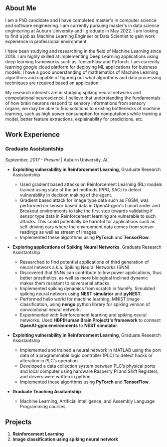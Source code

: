 ## About Me
I am a PhD candidate and I have completed master's in computer science and software engineering. I am currently pursuing master's in data science engineering at Auburn University and I graduate in May 2022. I am looking to find a job as Machine Learning Engineer or Data Scientist to gain work experience in professional environment.

I have been studying and researching in the field of Machine Learning since 2018. I am highly skilled at implementing Deep Learning applications using deep learning frameworks such as TensorFlow and PyTorch. I am currently learning google cloud platform for deploying ML applications for buisness models. I have a good understanding of mathematics of Machine Learning algorithms and capable of figuring out what algorithms and data processing techniques are required based on application.

My research interests are in studying spiking neural networks and computational neuroscience. I believe that understanding the fundamentals of how brain neurons respond to sensory informations from sensory organs, we may be able to find solutions to existing bottlenecks of machine learning, such as high power consumption for computations while training a model, better feature extractions, explainability for predictions, etc. 

## Work Experience

### Graduate Assistantship 
*September, 2017 - Present* | Auburn University, AL

- **Exploiting vulnerability in Reinforcement Learning**, Graduate Research Assistantship
  - Used gradient based attacks on Reinforcement Learning (RL) models trained using state of the art methods (PPO, SAC) to detect vulnerability in decision making   of the agent.
  - Gradient based attack for image type data such as FGSM, was performed on sensor based data in OpenAI-gym's LunarLander and Breakout environments to take the first step towards validating if sensor type data in Reinforcement learning are vulnerable to such attacks. This could potentially be harmful for applications such as self-driving cars where the environment data comes from sensor readings as well as stream of images.
  - Implemented these algorithms using **PyTorch** and **TensorFlow**.

- **Exploring applications of Spiking Neural Networks**, Graduate Research Assistantship
  - Researched to find potential applications of third generation of neural network a.k.a. Spiking Neural Networks (SNN).
  - Discovered that SNNs can contribute to low power applications, thus better prosthetics, as well as more biological inclined dynamic makes them resistant to adversarial attacks.
  - Implemented spiking dynamics from scratch in NumPy. Simulated spiking neural network using **NEST simulator** and **pyNEST**.
  - Performed hello world for machine learning, MNIST image classification, using **nengo** python library for spiking version of convolutional neural network.
  - Experimented with Reinforcement learning and spiking neural networks. Used **HBP(Human Brain Project)'s framework** to connect **OpenAI-gym environments** to **NEST simulator**.

- **Exploiting vulnerability in Reinforcement Learning**, Graduate Research Assistantship
  -  Implemented and trained a neural network in MATLAB using the port data of a programmable logic controller (PLC) to detect hacks or alteration in PLC’s operation
  - Developed a data collection system between PLC’s physical ports and local computer using hardware Rasperry Pi and Shift Registers, and drivers were written in python.
  - Implemented these algorithms using **PyTorch** and **TensorFlow**.

- **Graduate Teaching Assitantship**
  - Machine Learning, Artificial Intelligence, and Assembly Language Programming courses

## Projects
1. **Reinforcement Learning**
2. **Image classification using spiking neural network**

